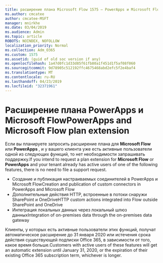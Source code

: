 ```yaml
---
title: расширение плана Microsoft Flow 1575 — PowerApps и Microsoft Flow
ms.author: cmcatee
author: cmcatee-MSFT
manager: mnirkhe
ms.date: 03/04/2019
ms.audience: Admin
ms.topic: article
ROBOTS: NOINDEX, NOFOLLOW
localization_priority: Normal
ms.collection: Adm_O365
ms.custom: 1575
ms.assetid: (guid of old soc version if any)
ms.openlocfilehash: 1a47d0fc1d33d85f61fb80a1f451d1f5af08f060
ms.sourcegitcommit: 9d78905c512192ffc4675468abd2efc5f2e4baf4
ms.translationtype: MT
ms.contentlocale: ru-RU
ms.lasthandoff: 04/23/2019
ms.locfileid: "32371961"
---
```

# <a name="powerapps-and-microsoft-flow-plan-extension"></a><span data-ttu-id="969db-102">Расширение плана PowerApps и Microsoft Flow</span><span class="sxs-lookup"><span data-stu-id="969db-102">PowerApps and Microsoft Flow plan extension</span></span>

<span data-ttu-id="969db-103">Если вы планируете запросить расширение плана для **Microsoft Flow** или **PowerApps** , и у вашего клиента уже есть активные пользователи одной из следующих функций, то нет необходимости запрашивать поддержку.</span><span class="sxs-lookup"><span data-stu-id="969db-103">If you intend to request a plan extension for **Microsoft Flow** or **PowerApps** and your tenant already has active users of one of the following features, there is no need to file a support request.</span></span>

- <span data-ttu-id="969db-104">Создание и публикация настраиваемых соединителей в PowerApps и Microsoft Flow</span><span class="sxs-lookup"><span data-stu-id="969db-104">Creation and publication of custom connectors in PowerApps and Microsoft Flow</span></span>
- <span data-ttu-id="969db-105">Дополнительные действия HTTP, встроенные в потоки снаружи SharePoint и OneDrive</span><span class="sxs-lookup"><span data-stu-id="969db-105">HTTP custom actions integrated into Flow outside SharePoint and OneDrive</span></span>
- <span data-ttu-id="969db-106">Интеграция локальных данных через локальный шлюз данных</span><span class="sxs-lookup"><span data-stu-id="969db-106">Integration of on-premises data through the on-premises  data gateway</span></span>

<span data-ttu-id="969db-107">Клиенты, у которых есть активные пользователи этих функций, получат автоматическое расширение до 31 января 2020 или истечения срока действия существующей подписки Office 365, в зависимости от того, какое время больше.</span><span class="sxs-lookup"><span data-stu-id="969db-107">Customers with active users of these features will get an automatic extension until January 31, 2020, or the expiration of their existing Office 365 subscription term, whichever is longer.</span></span>